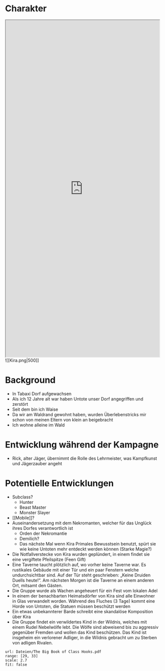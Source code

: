 # Charakter

<iframe src="https://dicecloud.com/character/26W4soghebXGcweyw" width=100% height=1100px></iframe>
![[Kira.png|500]]

# Background

- In Tabaxi Dorf aufgewachsen
- Als ich 12 Jahre alt war haben Untote unser Dorf angegriffen und zerstört
- Seit dem bin ich Waise
- Da wir am Waldrand gewohnt haben, wurden Überlebenstricks mir schon von meinen Eltern von klein an beigebracht
- Ich wohne alleine im Wald

# Entwicklung während der Kampagne

- Rick, alter Jäger, übernimmt die Rolle des Lehrmeister, was Kampfkunst und Jägerzauber angeht

# Potentielle Entwicklungen

- Subclass?
	- Hunter
	- Beast Master
	- Monster Slayer
- [[Mobile]]?
- Auseinandersetzung mit dem Nekromanten, welcher für das Unglück ihres Dorfes verantwortlich ist
	- Orden der Nekromantie
	- Demilich?
	- Das nächste Mal wenn Kira Primales Bewusstsein benutzt, spürt sie wie keine Untoten mehr entdeckt werden können (Starke Magie?)
- Die Notfallverstecke von Kira wurden geplündert, in einem findet sie eine vergiftete Pfeilspitze (Feen Gift)
- Eine Taverne taucht plötzlich auf, wo vorher keine Taverne war. Es rustikales Gebäude mit einer Tür und ein paar Fenstern welche undurchsichtbar sind. Auf der Tür steht geschrieben: „Keine Druiden Duells heute!“. Am nächsten Morgen ist die Taverne an einem anderen Ort, mitsamt den Gästen.
- Die Gruppe wurde als Wachen angeheuert für ein Fest vom lokalen Adel
- In einem der benachbarten Heimatsdörfer von Kira sind alle Einwohner in Glas verwandelt worden. Während des Fluches (3 Tage) kommt eine Horde von Untoten, die Statuen müssen beschützt werden
- Ein etwas unbekannterer Barde schreibt eine skandalöse Komposition über Kira
- Die Gruppe findet ein verwildertes Kind in der Wildnis, welches mit einem Rudel Nebelwölfe lebt. Die Wölfe sind abweisend bis zu aggressiv gegenüber Fremden und wollen das Kind beschützen. Das Kind ist insgeheim ein verlorener Adliger, in die Wildnis gebracht um zu Sterben von adligen Rivalen.

```pdf
url: Dateien/The Big Book of Class Hooks.pdf
range: [29, 33]
scale: 2.7
fit: false
```